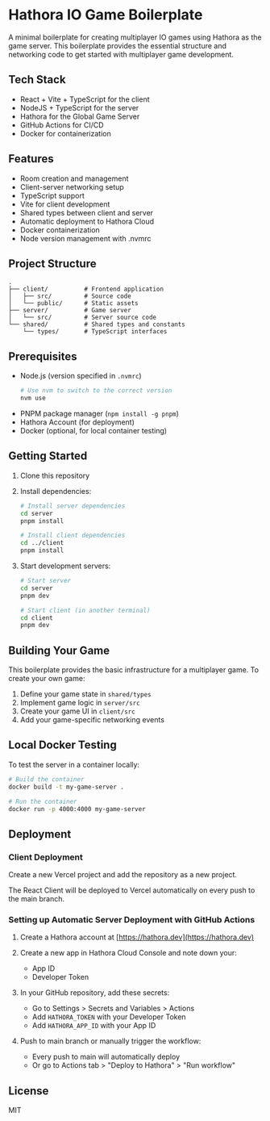 # Hathora IO Game Boilerplate

A minimal boilerplate for creating multiplayer IO games using Hathora as the game server. This boilerplate provides the essential structure and networking code to get started with multiplayer game development.

## Tech Stack

- React + Vite + TypeScript for the client
- NodeJS + TypeScript for the server
- Hathora for the Global Game Server
- GitHub Actions for CI/CD
- Docker for containerization

## Features

- Room creation and management
- Client-server networking setup
- TypeScript support
- Vite for client development
- Shared types between client and server
- Automatic deployment to Hathora Cloud
- Docker containerization
- Node version management with .nvmrc

## Project Structure

```
.
├── client/          # Frontend application
│   ├── src/         # Source code
│   └── public/      # Static assets
├── server/          # Game server
│   └── src/         # Server source code
└── shared/          # Shared types and constants
    └── types/       # TypeScript interfaces
```

## Prerequisites

- Node.js (version specified in `.nvmrc`)
  ```bash
  # Use nvm to switch to the correct version
  nvm use
  ```
- PNPM package manager (`npm install -g pnpm`)
- Hathora Account (for deployment)
- Docker (optional, for local container testing)

## Getting Started

1. Clone this repository
2. Install dependencies:
   ```bash
   # Install server dependencies
   cd server
   pnpm install

   # Install client dependencies
   cd ../client
   pnpm install
   ```

3. Start development servers:
   ```bash
   # Start server
   cd server
   pnpm dev

   # Start client (in another terminal)
   cd client
   pnpm dev
   ```

## Building Your Game

This boilerplate provides the basic infrastructure for a multiplayer game. To create your own game:

1. Define your game state in `shared/types`
2. Implement game logic in `server/src`
3. Create your game UI in `client/src`
4. Add your game-specific networking events

## Local Docker Testing

To test the server in a container locally:

```bash
# Build the container
docker build -t my-game-server .

# Run the container
docker run -p 4000:4000 my-game-server
```

## Deployment

### Client Deployment

Create a new Vercel project and add the repository as a new project.

The React Client will be deployed to Vercel automatically on every push to the main branch.

### Setting up Automatic Server Deployment with GitHub Actions

1. Create a Hathora account at [https://hathora.dev](https://hathora.dev)

2. Create a new app in Hathora Cloud Console and note down your:
   - App ID
   - Developer Token

3. In your GitHub repository, add these secrets:
   - Go to Settings > Secrets and Variables > Actions
   - Add `HATHORA_TOKEN` with your Developer Token
   - Add `HATHORA_APP_ID` with your App ID

4. Push to main branch or manually trigger the workflow:
   - Every push to main will automatically deploy
   - Or go to Actions tab > "Deploy to Hathora" > "Run workflow"

## License

MIT 